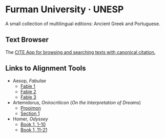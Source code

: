 # Furman University · UNESP

A small collection of multilingual editions: Ancient Greek and Portuguese.

## Text Browser

The [CITE App for browsing and searching texts with canonical citation.](https://furman-editions-in-progress.github.io/UNESP_FU/cite-1.14.0.html)

## Links to Alignment Tools

- Aesop, *Fabulae*
	- [Fable 1](https://furman-editions-in-progress.github.io/UNESP_FU/Alignment_Files/ducat_aesop.html?urn=urn:cts:greekLit:tlg0096.tlg002.First1K-grc1.token:1&urn=urn:cts:greekLit:tlg0096.tlg002.mcdezotti.token:1&urn=)
	- [Fable 2](https://furman-editions-in-progress.github.io/UNESP_FU/Alignment_Files/ducat_aesop.html?urn=urn:cts:greekLit:tlg0096.tlg002.First1K-grc1.token:2&urn=urn:cts:greekLit:tlg0096.tlg002.mcdezotti.token:2&urn=)
	- [Fable 3](https://furman-editions-in-progress.github.io/UNESP_FU/Alignment_Files/ducat_aesop.html?urn=urn:cts:greekLit:tlg0096.tlg002.First1K-grc1.token:3&urn=urn:cts:greekLit:tlg0096.tlg002.mcdezotti.token:3&urn=)
- Artemidorus, *Onirocriticon* (*On the Interpretation of Dreams*)
	- [Prooimon](https://furman-editions-in-progress.github.io/UNESP_FU/Alignment_Files/ducat_artemidorus.html?urn=urn:cts:greekLit:tlg0553.tlg001.1st1K-grc1.token:5.prooimion&urn=urn:cts:greekLit:tlg0553.tlg001.ferreira.token:5.prooimion&urn=)
	- [Section 1](https://furman-editions-in-progress.github.io/UNESP_FU/Alignment_Files/ducat_artemidorus.html?urn=urn:cts:greekLit:tlg0553.tlg001.1st1K-grc1.token:5.1&urn=urn:cts:greekLit:tlg0553.tlg001.ferreira.token:5.1&urn=)
- Homer, *Odyssey*
	- [Book 1, 1-10](https://furman-editions-in-progress.github.io/UNESP_FU/Alignment_Files/ducat_odyssey1.html?urn=urn:cts:greekLit:tlg0012.tlg002.murray.token:1.1-1.10&urn=urn:cts:greekLit:tlg0012.tlg002.werner.token:1.1-1.10&urn=)
	- [Book 1, 11-21](https://furman-editions-in-progress.github.io/UNESP_FU/Alignment_Files/ducat_odyssey1.html?urn=urn:cts:greekLit:tlg0012.tlg002.murray.token:1.11-1.21&urn=urn:cts:greekLit:tlg0012.tlg002.werner.token:1.11-1.21&urn=)


